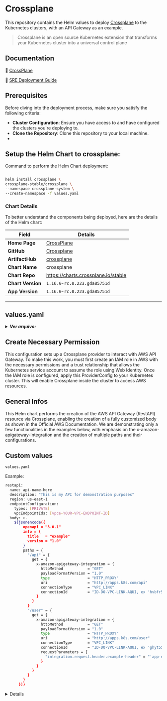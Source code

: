 # Crossplane
This repository contains the Helm values to deploy [Crossplane](https://github.com/crossplane/crossplane) to the Kubernetes clusters, with an API Gateway as an example.

>Crossplane is an open source Kubernetes extension that transforms your Kubernetes cluster into a universal control plane

## Documentation

📖 [CrossPlane](https://docs.crossplane.io/latest/)

📖 [SRE Deployment Guide](./docs/sre-deployment-guide.md)

## Prerequisites
Before diving into the deployment process, make sure you satisfy the following criteria:

- **Cluster Configuration**: Ensure you have access to and have configured the clusters you're deploying to. 
- **Clone the Repository**: Clone this repository to your local machine.
- 
## Setup the Helm Chart to crossplane:
Command to perform the Helm Chart deployment:

````bash

helm install crossplane \
crossplane-stable/crossplane \
--namespace crossplane-system \
--create-namespace -f values.yaml

````

### Chart Details
To better understand the components being deployed, here are the details of the Helm chart:

| Field             | Details                                                                                                    |
| ----------------- | ---------------------------------------------------------------------------------------------------------- |
| **Home Page**     | [CrossPlane](https://docs.crossplane.io/)                                          |
| **GitHub**        | [Crossplane](https://github.com/crossplane/crossplane)                      |
| **ArtifactHub**   | [crossplane](https://artifacthub.io/packages/helm/crossplane/crossplane) |
| **Chart Name**    | crossplane                                                                                         |
| **Chart Repo**    | https://charts.crossplane.io/stable                                                                      |
| **Chart Version** | `1.16.0-rc.0.223.gda85751d`                                                                                                   |
| **App Version**   | `1.16.0-rc.0.223.gda85751d`                                                                                                  |

---

## values.yaml


<details>
<summary><em><strong>Ver arquivo:</strong></em></summary>

**values.yaml**
```sh
provider:
  packages: 
    - xpkg.upbound.io/upbound/provider-aws-apigateway:v1.3.1
extraObjects:
  - apiVersion: aws.upbound.io/v1beta1
    kind: ProviderConfig
    metadata:
      name: aws-provider-apw
      namespace: crossplane-system 
    spec:
      credentials:
        source: WebIdentity
        webIdentity:
          roleARN: "arn:aws:iam::XXXXXXXXXXXXX:role/crossplane-apw-k8s"

```
</details>

## Create Necessary Permission

This configuration sets up a Crossplane provider to interact with AWS API Gateway. To make this work, you must first create an IAM role in AWS with the necessary permissions and a trust relationship that allows the Kubernetes service account to assume the role using Web Identity. Once the IAM role is configured, apply this ProviderConfig to your Kubernetes cluster. This will enable Crossplane inside the cluster to access AWS resources.

## General Infos

This Helm chart performs the creation of the AWS API Gateway (RestAPI) resource via Crossplane, enabling the creation of a fully customized body as shown in the Official AWS Documentation. We are demonstrating only a few functionalities in the examples below, with emphasis on the x-amazon-apigateway-integration and the creation of multiple paths and their configurations.


## Custom values
 ````values.yaml````

Example:
```sh
restapi:
  name: api-name-here
  description: "This is my API for demonstration purposes"
  region: us-east-1
  endpointConfiguration:
    types: [PRIVATE]
    vpcEndpointIds: [vpce-YOUR-VPC-ENDPOINT-ID]
  body: >-
    ${jsonencode({
        openapi = "3.0.1"
        info = {
          title   = "example"
          version = "1.0"
        }
        paths = {
          "/api" = {
            get = {
              x-amazon-apigateway-integration = {
                httpMethod           = "GET"
                payloadFormatVersion = "1.0"
                type                 = "HTTP_PROXY"
                uri                  = "http://apps.k8s.com/api"
                connectionType       = "VPC_LINK"
                connectionId         = "ID-DO-VPC-LINK-AQUI, ex 'hvbfr55i'"
              }
            }
          }
          "/user" = {
            get = {
              x-amazon-apigateway-integration = {
                httpMethod           = "GET"
                payloadFormatVersion = "1.0"
                type                 = "HTTP_PROXY"
                uri                  = "http://apps.k8s.com/user"
                connectionType       = "VPC_LINK"
                connectionId         = "ID-DO-VPC-LINK-AQUI, ex 'ghyt55i'"
                requestParameters = {
                  "integration.request.header.example-header" = "'app-example-header'"
                }
              }
            }
          }
        }
      })}
```
<details>

## Setup the Helm Chart to RESTAPI:
Command to perform the Helm Chart deployment:

````bash

helm install restapi-crossplane . --namespace crossplane-system  -f values.yaml

````
---
### Notes:
 
- For requestParameters and other possibilities of x-amazon-apigateway-integration, please refer to the Official AWS Documentation.

Happy Deploying!

---